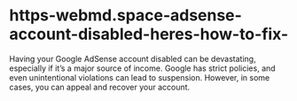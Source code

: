 # https-webmd.space-adsense-account-disabled-heres-how-to-fix-
Having your Google AdSense account disabled can be devastating, especially if it’s a major source of income. Google has strict policies, and even unintentional violations can lead to suspension. However, in some cases, you can appeal and recover your account.
